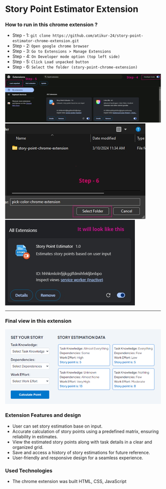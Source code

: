 # Story Point Estimator Extension

### How to run in this chrome extension ?

-   Step - 1: `git clone https://github.com/atikur-24/story-point-estimator-chrome-extension.git`
-   Step - 2: `Open google chrome browser`
-   Step - 3: `Go to Extensions > Manage Extensions`
-   Step - 4: `On Developer mode option (top left side)`
-   Step - 5: `Click Load unpacked button`
-   Step - 6: `Select the folder (story-point-chrome-extension)`

![Step](/images/ss-1.jpg)
![Step](/images/ss-2.jpg)
![Step](/images/ss-3.jpg)

<hr />

### Final view in this extension

![Step](/images/ss-4.png)

### Extension Features and design

-   User can set story estimation base on input.
-   Accurate calculation of story points using a predefined matrix, ensuring reliability in estimates.
-   View the estimated story points along with task details in a clear and organized grid.
-   Save and access a history of story estimations for future reference.
-   User-friendly and responsive design for a seamless experience.

### Used Technologies

-   The chrome extension was built HTML, CSS, JavaScript
